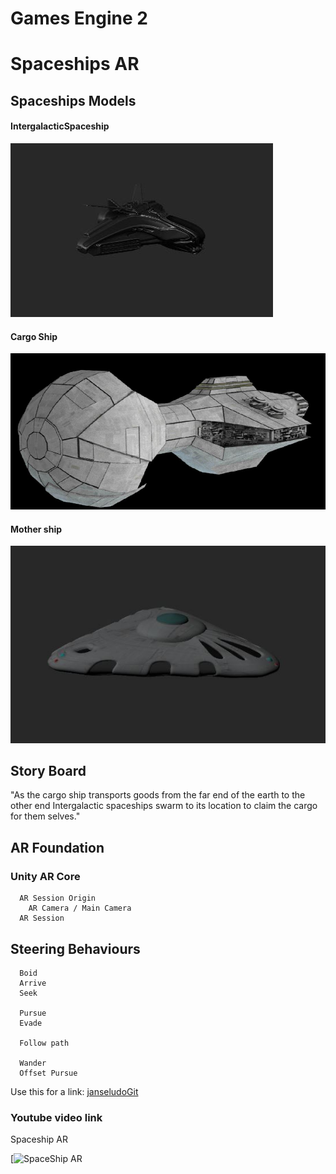 # Games Engine 2

# Spaceships AR

## Spaceships Models

#### IntergalacticSpaceship
![alt text](Images_MD/IntergalacticSpaceship.JPG  "Intergalactic Space ship")

#### Cargo Ship
![alt text](Images_MD/CargoShip.JPG "Cargo Ship")

#### Mother ship
![alt text](Images_MD/Mothership.JPG "Mother ship")



## Story Board
"As the cargo ship transports goods from the far end of the earth to the other end Intergalactic spaceships swarm to its location to claim the cargo for them selves."

## AR Foundation
### Unity AR Core

```
  AR Session Origin
    AR Camera / Main Camera
  AR Session

```

## Steering Behaviours

```
  Boid
  Arrive
  Seek

  Pursue
  Evade

  Follow path

  Wander
  Offset Pursue
```

Use this for a link: [janseludoGit](https://github.com/janseludo/Games-Engine-2)

### Youtube video link
Spaceship AR

 [![SpaceShip AR ](hhttps://www.youtube.com/watch?v=EmTQXtdi1XM)

